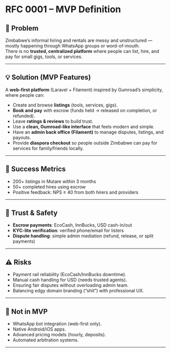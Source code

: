 # RFC 0001 – MVP Definition

## 📝 Problem
Zimbabwe’s informal hiring and rentals are messy and unstructured — mostly happening through WhatsApp groups or word-of-mouth.  
There is no **trusted, centralized platform** where people can list, hire, and pay for small gigs, tools, or services.  

---

## 💡 Solution (MVP Features)
A **web-first platform** (Laravel + Filament) inspired by Gumroad’s simplicity, where people can:  
- Create and browse **listings** (tools, services, gigs).  
- **Book and pay** with escrow (funds held → released on completion, or refunded).  
- Leave **ratings & reviews** to build trust.  
- Use a **clean, Gumroad-like interface** that feels modern and simple.  
- Have an **admin back office (Filament)** to manage disputes, listings, and payouts.  
- Provide **diaspora checkout** so people outside Zimbabwe can pay for services for family/friends locally.  

---

## 🎯 Success Metrics
- 200+ listings in Mutare within 3 months  
- 50+ completed hires using escrow  
- Positive feedback: NPS ≥ 40 from both hirers and providers  

---

## 🔐 Trust & Safety
- **Escrow payments**: EcoCash, InnBucks, USD cash-in/out  
- **KYC-lite verification**: verified phone/email for listers  
- **Dispute handling**: simple admin mediation (refund, release, or split payments)  

---

## ⚠️ Risks
- Payment rail reliability (EcoCash/InnBucks downtime).  
- Manual cash handling for USD (needs trusted agents).  
- Ensuring fair disputes without overloading admin team.  
- Balancing edgy domain branding (“shit”) with professional UX.  

---

## 🚫 Not in MVP
- WhatsApp bot integration (web-first only).  
- Native Android/iOS apps.  
- Advanced pricing models (hourly, deposits).  
- Automated arbitration systems.  

---

